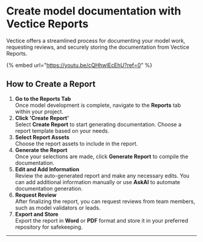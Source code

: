 # Create model documentation with Vectice Reports

Vectice offers a streamlined process for documenting your model work, requesting reviews, and securely storing the documentation from Vectice Reports.&#x20;

{% embed url="https://youtu.be/cQHhwlEcEhU?ref=0" %}

## How to Create a Report

1. **Go to the Reports Tab**\
   Once model development is complete, navigate to the **Reports** tab within your project.
2. **Click 'Create Report'**\
   Select **Create Report** to start generating documentation. Choose a report template based on your needs.
3. **Select Report Assets**\
   Choose the report assets to include in the report.
4. **Generate the Report**\
   Once your selections are made, click **Generate Report** to compile the documentation.
5. **Edit and Add Information**\
   Review the auto-generated report and make any necessary edits. You can add additional information manually or use **AskAI** to automate documentation generation.
6. **Request Review**\
   After finalizing the report, you can request reviews from team members, such as model validators or leads.
7. **Export and Store**\
   Export the report in **Word** or **PDF** format and store it in your preferred repository for safekeeping.

***
